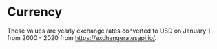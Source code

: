 # Currency
These values are yearly exchange rates converted to USD on January 1 from 2000 - 2020 from https://exchangeratesapi.io/.
